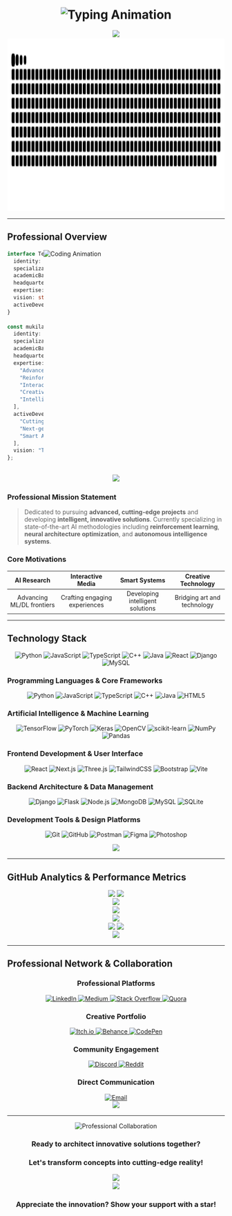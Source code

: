# <div align="center">![Typing Animation](https://readme-typing-svg.herokuapp.com?font=Fira+Code&size=32&duration=2500&pause=800&color=2196F3&center=true&vCenter=true&multiline=true&width=900&height=120&lines=MUKILAN+A+M;AI+Engineer+%7C+Innovation+Pioneer;Technology+Architect+%7C+Problem+Solver)</div>

<div align="center">
  <img src="https://capsule-render.vercel.app/api?type=waving&color=gradient&customColorList=6,11,20&height=180&section=header&text=Step%20Into%20My%20Innovation%20Hub&fontSize=42&fontColor=fff&animation=fadeIn&fontAlignY=32"/>
</div>

<div align="center">
  <img width="800" height="400" src="https://raw.githubusercontent.com/platane/snk/output/github-contribution-grid-snake-dark.svg">
</div>

---

## Professional Overview

<img align="right" alt="Coding Animation" width="420" src="https://raw.githubusercontent.com/abhisheknaiidu/abhisheknaiidu/master/code.gif"/>

```typescript
interface TechArchitect {
  identity: string;
  specialization: string;
  academicBackground: string;
  headquarters: string;
  expertise: string[];
  vision: string;
  activeDevelopment: string[];
}

const mukilanProfile: TechArchitect = {
  identity: "Mukilan A M",
  specialization: "AI/ML Engineer & Innovation Architect",
  academicBackground: "B.Tech AI & ML | Chennai Institute",
  headquarters: "Chennai, Tamil Nadu, India",
  expertise: [
    "Advanced Neural Networks & Deep Learning",
    "Reinforcement Learning Systems",
    "Interactive Game Development",
    "Creative AI & Generative Solutions",
    "Intelligent Automation Architecture"
  ],
  activeDevelopment: [
    "Cutting-edge AI Research Projects",
    "Next-generation Gaming Experiences",
    "Smart Automation Frameworks"
  ],
  vision: "Transforming complex challenges into innovative solutions"
};
```

<br clear="right"/>

<div align="center">
  <img src="https://user-images.githubusercontent.com/73097560/115834477-dbab4500-a447-11eb-908a-139a6edaec5c.gif">
</div>

### Professional Mission Statement
> Dedicated to pursuing **advanced, cutting-edge projects** and developing **intelligent, innovative solutions**. Currently specializing in state-of-the-art AI methodologies including **reinforcement learning**, **neural architecture optimization**, and **autonomous intelligence systems**.

### Core Motivations
<div align="center">
  
| AI Research | Interactive Media | Smart Systems | Creative Technology |
|:---:|:---:|:---:|:---:|
| Advancing ML/DL frontiers | Crafting engaging experiences | Developing intelligent solutions | Bridging art and technology |

</div>

---

## Technology Stack

<div align="center">
  <img src="https://techstack-generator.vercel.app/python-icon.svg" alt="Python" width="70" height="70" />
  <img src="https://techstack-generator.vercel.app/js-icon.svg" alt="JavaScript" width="70" height="70" />
  <img src="https://techstack-generator.vercel.app/ts-icon.svg" alt="TypeScript" width="70" height="70" />
  <img src="https://techstack-generator.vercel.app/cpp-icon.svg" alt="C++" width="70" height="70" />
  <img src="https://techstack-generator.vercel.app/java-icon.svg" alt="Java" width="70" height="70" />
  <img src="https://techstack-generator.vercel.app/react-icon.svg" alt="React" width="70" height="70" />
  <img src="https://techstack-generator.vercel.app/django-icon.svg" alt="Django" width="70" height="70" />
  <img src="https://techstack-generator.vercel.app/mysql-icon.svg" alt="MySQL" width="70" height="70" />
</div>

### Programming Languages & Core Frameworks
<div align="center">

![Python](https://img.shields.io/badge/Python-3776AB?style=for-the-badge&logo=python&logoColor=white&labelColor=1a1a1a)
![JavaScript](https://img.shields.io/badge/JavaScript-F7DF1E?style=for-the-badge&logo=javascript&logoColor=black&labelColor=1a1a1a)
![TypeScript](https://img.shields.io/badge/TypeScript-3178C6?style=for-the-badge&logo=typescript&logoColor=white&labelColor=1a1a1a)
![C++](https://img.shields.io/badge/C++-00599C?style=for-the-badge&logo=cplusplus&logoColor=white&labelColor=1a1a1a)
![Java](https://img.shields.io/badge/Java-ED8B00?style=for-the-badge&logo=openjdk&logoColor=white&labelColor=1a1a1a)
![HTML5](https://img.shields.io/badge/HTML5-E34F26?style=for-the-badge&logo=html5&logoColor=white&labelColor=1a1a1a)

</div>

### Artificial Intelligence & Machine Learning
<div align="center">

![TensorFlow](https://img.shields.io/badge/TensorFlow-FF6F00?style=for-the-badge&logo=tensorflow&logoColor=white&labelColor=1a1a1a)
![PyTorch](https://img.shields.io/badge/PyTorch-EE4C2C?style=for-the-badge&logo=pytorch&logoColor=white&labelColor=1a1a1a)
![Keras](https://img.shields.io/badge/Keras-D00000?style=for-the-badge&logo=keras&logoColor=white&labelColor=1a1a1a)
![OpenCV](https://img.shields.io/badge/OpenCV-5C3EE8?style=for-the-badge&logo=opencv&logoColor=white&labelColor=1a1a1a)
![scikit-learn](https://img.shields.io/badge/scikit--learn-F7931E?style=for-the-badge&logo=scikit-learn&logoColor=white&labelColor=1a1a1a)
![NumPy](https://img.shields.io/badge/NumPy-013243?style=for-the-badge&logo=numpy&logoColor=white&labelColor=1a1a1a)
![Pandas](https://img.shields.io/badge/Pandas-150458?style=for-the-badge&logo=pandas&logoColor=white&labelColor=1a1a1a)

</div>

### Frontend Development & User Interface
<div align="center">

![React](https://img.shields.io/badge/React-61DAFB?style=for-the-badge&logo=react&logoColor=black&labelColor=1a1a1a)
![Next.js](https://img.shields.io/badge/Next.js-000000?style=for-the-badge&logo=next.js&logoColor=white&labelColor=1a1a1a)
![Three.js](https://img.shields.io/badge/Three.js-000000?style=for-the-badge&logo=three.js&logoColor=white&labelColor=1a1a1a)
![TailwindCSS](https://img.shields.io/badge/Tailwind-38B2AC?style=for-the-badge&logo=tailwind-css&logoColor=white&labelColor=1a1a1a)
![Bootstrap](https://img.shields.io/badge/Bootstrap-7952B3?style=for-the-badge&logo=bootstrap&logoColor=white&labelColor=1a1a1a)
![Vite](https://img.shields.io/badge/Vite-646CFF?style=for-the-badge&logo=vite&logoColor=white&labelColor=1a1a1a)

</div>

### Backend Architecture & Data Management
<div align="center">

![Django](https://img.shields.io/badge/Django-092E20?style=for-the-badge&logo=django&logoColor=white&labelColor=1a1a1a)
![Flask](https://img.shields.io/badge/Flask-000000?style=for-the-badge&logo=flask&logoColor=white&labelColor=1a1a1a)
![Node.js](https://img.shields.io/badge/Node.js-339933?style=for-the-badge&logo=node.js&logoColor=white&labelColor=1a1a1a)
![MongoDB](https://img.shields.io/badge/MongoDB-4EA94B?style=for-the-badge&logo=mongodb&logoColor=white&labelColor=1a1a1a)
![MySQL](https://img.shields.io/badge/MySQL-4479A1?style=for-the-badge&logo=mysql&logoColor=white&labelColor=1a1a1a)
![SQLite](https://img.shields.io/badge/SQLite-003B57?style=for-the-badge&logo=sqlite&logoColor=white&labelColor=1a1a1a)

</div>

### Development Tools & Design Platforms
<div align="center">

![Git](https://img.shields.io/badge/Git-F05032?style=for-the-badge&logo=git&logoColor=white&labelColor=1a1a1a)
![GitHub](https://img.shields.io/badge/GitHub-181717?style=for-the-badge&logo=github&logoColor=white&labelColor=1a1a1a)
![Postman](https://img.shields.io/badge/Postman-FF6C37?style=for-the-badge&logo=postman&logoColor=white&labelColor=1a1a1a)
![Figma](https://img.shields.io/badge/Figma-F24E1E?style=for-the-badge&logo=figma&logoColor=white&labelColor=1a1a1a)
![Photoshop](https://img.shields.io/badge/Photoshop-31A8FF?style=for-the-badge&logo=adobe-photoshop&logoColor=white&labelColor=1a1a1a)

</div>

<div align="center">
  <img src="https://user-images.githubusercontent.com/73097560/115834477-dbab4500-a447-11eb-908a-139a6edaec5c.gif">
</div>

---

## GitHub Analytics & Performance Metrics

<div align="center">
  
<img width="48%" src="https://github-readme-stats.vercel.app/api?username=MUKILAN0608&show_icons=true&theme=radical&include_all_commits=true&count_private=true&hide_border=true&bg_color=1a1a1a&title_color=2196F3&icon_color=2196F3&text_color=ffffff&custom_title=GitHub%20Performance%20Analytics"/>

<img width="48%" src="https://github-readme-stats.vercel.app/api/top-langs/?username=MUKILAN0608&layout=compact&langs_count=10&theme=radical&hide_border=true&bg_color=1a1a1a&title_color=2196F3&text_color=ffffff&custom_title=Most%20Used%20Languages"/>

</div>

<div align="center">
  <img width="88%" src="https://github-readme-streak-stats.herokuapp.com/?user=MUKILAN0608&theme=radical&hide_border=true&background=1a1a1a&stroke=2196F3&ring=2196F3&fire=FF6B6B&currStreakLabel=2196F3&sideLabels=2196F3&dates=ffffff&currStreakNum=ffffff&sideNums=ffffff"/>
</div>

<div align="center">
  <img width="88%" src="https://github-readme-activity-graph.vercel.app/graph?username=MUKILAN0608&custom_title=Contribution%20Activity%20Graph&bg_color=1a1a1a&color=2196F3&line=2196F3&point=ffffff&area_color=1a1a1a&title_color=2196F3&area=true&hide_border=true"/>
</div>

<div align="center">
  <img src="https://github-profile-summary-cards.vercel.app/api/cards/profile-details?username=MUKILAN0608&theme=radical"/>
</div>

<div align="center">
  <img width="48%" src="https://github-readme-stats.vercel.app/api/wakatime?username=MUKILAN0608&theme=radical&hide_border=true&bg_color=1a1a1a&title_color=2196F3&text_color=ffffff"/>
  <img width="48%" src="https://github-profile-summary-cards.vercel.app/api/cards/productive-time?username=MUKILAN0608&theme=radical"/>
</div>

<div align="center">
  <img src="https://user-images.githubusercontent.com/73097560/115834477-dbab4500-a447-11eb-908a-139a6edaec5c.gif">
</div>

---

## Professional Network & Collaboration

<div align="center">

### Professional Platforms
<a href="https://linkedin.com/in/mukilan-a-m-a4a59a28b" target="_blank">
  <img src="https://img.shields.io/badge/LinkedIn-0077B5?style=for-the-badge&logo=linkedin&logoColor=white&labelColor=1a1a1a" alt="LinkedIn"/>
</a>
<a href="https://medium.com/@mukilanam193" target="_blank">
  <img src="https://img.shields.io/badge/Medium-12100E?style=for-the-badge&logo=medium&logoColor=white&labelColor=1a1a1a" alt="Medium"/>
</a>
<a href="https://stackoverflow.com/users/30369307" target="_blank">
  <img src="https://img.shields.io/badge/Stack_Overflow-FE7A16?style=for-the-badge&logo=stack-overflow&logoColor=white&labelColor=1a1a1a" alt="Stack Overflow"/>
</a>
<a href="https://www.quora.com/profile/MUKILAN-887" target="_blank">
  <img src="https://img.shields.io/badge/Quora-B92B27?style=for-the-badge&logo=quora&logoColor=white&labelColor=1a1a1a" alt="Quora"/>
</a>

### Creative Portfolio
<a href="https://ammukilan.itch.io/" target="_blank">
  <img src="https://img.shields.io/badge/Itch.io-FA5C5C?style=for-the-badge&logo=itch.io&logoColor=white&labelColor=1a1a1a" alt="Itch.io"/>
</a>
<a href="https://behance.net/scienceislife" target="_blank">
  <img src="https://img.shields.io/badge/Behance-1769FF?style=for-the-badge&logo=behance&logoColor=white&labelColor=1a1a1a" alt="Behance"/>
</a>
<a href="https://codepen.io/MUKILAN-887" target="_blank">
  <img src="https://img.shields.io/badge/CodePen-000000?style=for-the-badge&logo=codepen&logoColor=white&labelColor=1a1a1a" alt="CodePen"/>
</a>

### Community Engagement
<a href="https://discord.gg/mukil_nexus_58152" target="_blank">
  <img src="https://img.shields.io/badge/Discord-7289DA?style=for-the-badge&logo=discord&logoColor=white&labelColor=1a1a1a" alt="Discord"/>
</a>
<a href="https://www.reddit.com/user/Bubbly_Distance_7627/" target="_blank">
  <img src="https://img.shields.io/badge/Reddit-FF4500?style=for-the-badge&logo=reddit&logoColor=white&labelColor=1a1a1a" alt="Reddit"/>
</a>

### Direct Communication
<a href="mailto:ammukilan06@gmail.com" target="_blank">
  <img src="https://img.shields.io/badge/Email-D14836?style=for-the-badge&logo=gmail&logoColor=white&labelColor=1a1a1a" alt="Email"/>
</a>

</div>

<div align="center">
  <img src="https://user-images.githubusercontent.com/73097560/115834477-dbab4500-a447-11eb-908a-139a6edaec5c.gif">
</div>

---

<div align="center">
  
<img align="center" alt="Professional Collaboration" width="600" height="300" src="https://media.giphy.com/media/L1R1tvI9svkIWwpVYr/giphy.gif"/>

### Ready to architect innovative solutions together?
### Let's transform concepts into cutting-edge reality!

<img src="https://capsule-render.vercel.app/api?type=waving&color=gradient&customColorList=6,11,20&height=120&section=footer&animation=fadeIn"/>

<div align="center">
  <img src="https://komarev.com/ghpvc/?username=MUKILAN0608&color=2196F3&style=for-the-badge&label=PROFILE+VISITORS"/>
</div>

### Appreciate the innovation? Show your support with a star!

</div>
